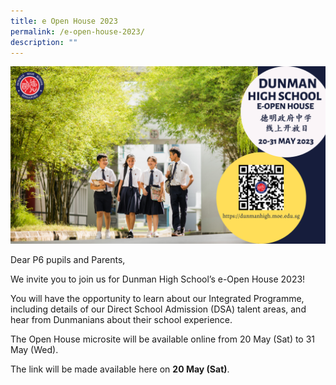 ```yaml
---
title: e Open House 2023
permalink: /e-open-house-2023/
description: ""
---
```

![](/images/20230520%20e-open%20house%20poster.png)

Dear P6 pupils and Parents, 

We invite you to join us for Dunman High School’s e-Open House 2023!

You will have the opportunity to learn about our Integrated Programme, including details of our Direct School Admission (DSA) talent areas, and hear from Dunmanians about their school experience.

The Open House microsite will be available online from 20 May (Sat) to 31 May (Wed).

The link will be made available here on **20 May (Sat)**.
